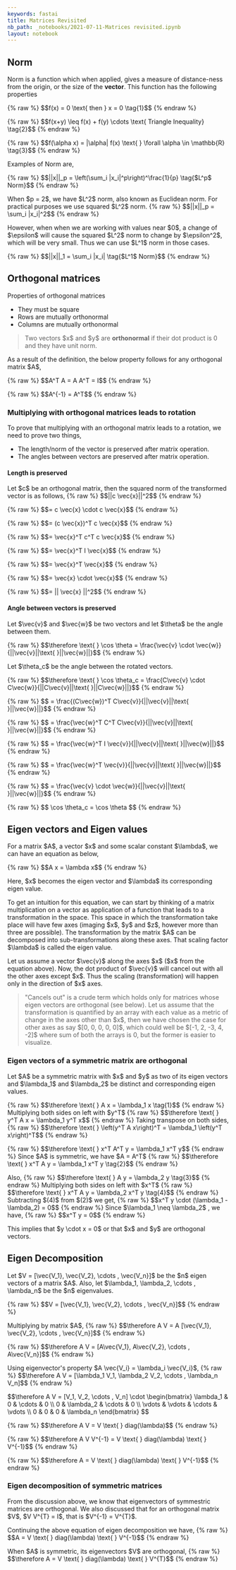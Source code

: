 ```yaml
---
keywords: fastai
title: Matrices Revisited
nb_path: _notebooks/2021-07-11-Matrices revisited.ipynb
layout: notebook
---
```


<!--
#################################################
### THIS FILE WAS AUTOGENERATED! DO NOT EDIT! ###
#################################################
# file to edit: _notebooks/2021-07-11-Matrices revisited.ipynb
-->

<div class="container" id="notebook-container">
        
<div class="cell border-box-sizing text_cell rendered"><div class="inner_cell">
<div class="text_cell_render border-box-sizing rendered_html">
<h2 id="Norm">Norm<a class="anchor-link" href="#Norm"> </a></h2>
</div>
</div>
</div>
<div class="cell border-box-sizing text_cell rendered"><div class="inner_cell">
<div class="text_cell_render border-box-sizing rendered_html">
<p>Norm is a function which when applied, gives a measure of distance-ness from the origin, or the size of the <strong>vector</strong>. This function has the following properties</p>
<p>{% raw %}
$$f(x) = 0 \text{ then } x = 0 \tag{1}$$
{% endraw %}</p>
<p>{% raw %}
$$f(x+y) \leq f(x) + f(y) \cdots \text{ Triangle Inequality} \tag{2}$$
{% endraw %}</p>
<p>{% raw %}
$$f(\alpha x) = |\alpha| f(x) \text{  } \forall \alpha \in \mathbb{R} \tag{3}$$
{% endraw %}</p>

</div>
</div>
</div>
<div class="cell border-box-sizing text_cell rendered"><div class="inner_cell">
<div class="text_cell_render border-box-sizing rendered_html">
<p>Examples of Norm are,</p>
<p>{% raw %}
$$||x||_p = \left(\sum_i |x_i|^p\right)^\frac{1}{p} \tag{$L^p$ Norm}$$
{% endraw %}</p>
<p>When $p = 2$, we have $L^2$ norm, also known as Euclidean norm. For practical purposes we use squared $L^2$ norm.
{% raw %}
$$||x||_p = \sum_i |x_i|^2$$
{% endraw %}</p>
<p>However, when when we are working with values near $0$, a change of $\epsilon$ will cause the squared $L^2$ norm to change by $\epsilon^2$, which will be very small. Thus we can use $L^1$ norm in those cases.</p>
<p>{% raw %}
$$||x||_1 = \sum_i |x_i| \tag{$L^1$ Norm}$$
{% endraw %}</p>

</div>
</div>
</div>
<div class="cell border-box-sizing text_cell rendered"><div class="inner_cell">
<div class="text_cell_render border-box-sizing rendered_html">
<h2 id="Orthogonal-matrices">Orthogonal matrices<a class="anchor-link" href="#Orthogonal-matrices"> </a></h2>
</div>
</div>
</div>
<div class="cell border-box-sizing text_cell rendered"><div class="inner_cell">
<div class="text_cell_render border-box-sizing rendered_html">
<p>Properties of orthogonal matrices</p>
<ul>
<li>They must be square</li>
<li>Rows are mutually orthonormal</li>
<li>Columns are mutually orthonormal</li>
</ul>
<blockquote><p>Two vectors $x$ and $y$ are <strong>orthonormal</strong> if their dot product is 0 and they have unit norm.</p>
</blockquote>
<p>As a result of the definition, the below property follows for any orthogonal matrix $A$,</p>
<p>{% raw %}
$$A^T A = A A^T = I$$
{% endraw %}</p>
<p>{% raw %}
$$A^{-1} = A^T$$
{% endraw %}</p>

</div>
</div>
</div>
<div class="cell border-box-sizing text_cell rendered"><div class="inner_cell">
<div class="text_cell_render border-box-sizing rendered_html">
<h3 id="Multiplying-with-orthogonal-matrices-leads-to-rotation">Multiplying with orthogonal matrices leads to rotation<a class="anchor-link" href="#Multiplying-with-orthogonal-matrices-leads-to-rotation"> </a></h3>
</div>
</div>
</div>
<div class="cell border-box-sizing text_cell rendered"><div class="inner_cell">
<div class="text_cell_render border-box-sizing rendered_html">
<p>To prove that multiplying with an orthogonal matrix leads to a rotation, we need to prove two things,</p>
<ul>
<li>The length/norm of the vector is preserved after matrix operation.</li>
<li>The angles between vectors are preserved after matrix operation.</li>
</ul>

</div>
</div>
</div>
<div class="cell border-box-sizing text_cell rendered"><div class="inner_cell">
<div class="text_cell_render border-box-sizing rendered_html">
<h4 id="Length-is-preserved">Length is preserved<a class="anchor-link" href="#Length-is-preserved"> </a></h4><p>Let $c$ be an orthogonal matrix, then the squared norm of the transformed vector is as follows,
{% raw %}
$$||c \vec{x}||^2$$
{% endraw %}</p>
<p>{% raw %}
$$= c \vec{x} \cdot c \vec{x}$$
{% endraw %}</p>
<p>{% raw %}
$$= (c \vec{x})^T c \vec{x}$$
{% endraw %}</p>
<p>{% raw %}
$$= \vec{x}^T c^T c \vec{x}$$
{% endraw %}</p>
<p>{% raw %}
$$= \vec{x}^T I \vec{x}$$
{% endraw %}</p>
<p>{% raw %}
$$= \vec{x}^T \vec{x}$$
{% endraw %}</p>
<p>{% raw %}
$$= \vec{x} \cdot \vec{x}$$
{% endraw %}</p>
<p>{% raw %}
$$= || \vec{x} ||^2$$
{% endraw %}</p>

</div>
</div>
</div>
<div class="cell border-box-sizing text_cell rendered"><div class="inner_cell">
<div class="text_cell_render border-box-sizing rendered_html">
<h4 id="Angle-between-vectors-is-preserved">Angle between vectors is preserved<a class="anchor-link" href="#Angle-between-vectors-is-preserved"> </a></h4><p>Let $\vec{v}$ and $\vec{w}$ be two vectors and let $\theta$ be the angle between them.</p>
<p>{% raw %}
$$\therefore \text{ } \cos \theta = \frac{\vec{v} \cdot \vec{w}}{||\vec{v}||\text{ }||\vec{w}||}$$
{% endraw %}</p>
<p>Let $\theta_c$ be the angle between the rotated vectors.</p>
<p>{% raw %}
$$\therefore \text{ } \cos \theta_c = \frac{C\vec{v} \cdot C\vec{w}}{||C\vec{v}||\text{ }||C\vec{w}||}$$
{% endraw %}</p>
<p>{% raw %}
$$ = \frac{(C\vec{w})^T C\vec{v}}{||\vec{v}||\text{ }||\vec{w}||}$$
{% endraw %}</p>
<p>{% raw %}
$$ = \frac{\vec{w}^T C^T C\vec{v}}{||\vec{v}||\text{ }||\vec{w}||}$$
{% endraw %}</p>
<p>{% raw %}
$$ = \frac{\vec{w}^T I \vec{v}}{||\vec{v}||\text{ }||\vec{w}||}$$
{% endraw %}</p>
<p>{% raw %}
$$ = \frac{\vec{w}^T \vec{v}}{||\vec{v}||\text{ }||\vec{w}||}$$
{% endraw %}</p>
<p>{% raw %}
$$ = \frac{\vec{v} \cdot \vec{w}}{||\vec{v}||\text{ }||\vec{w}||}$$
{% endraw %}</p>
<p>{% raw %}
$$ \cos \theta_c = \cos \theta $$
{% endraw %}</p>

</div>
</div>
</div>
<div class="cell border-box-sizing text_cell rendered"><div class="inner_cell">
<div class="text_cell_render border-box-sizing rendered_html">
<h2 id="Eigen-vectors-and-Eigen-values">Eigen vectors and Eigen values<a class="anchor-link" href="#Eigen-vectors-and-Eigen-values"> </a></h2><p>For a matrix $A$, a vector $x$ and some scalar constant $\lambda$, we can have an equation as below,</p>
<p>{% raw %}
$$A x = \lambda x$$
{% endraw %}</p>
<p>Here, $x$ becomes the eigen vector and $\lambda$ its corresponding eigen value.</p>
<p>To get an intuition for this equation, we can start by thinking of a matrix multiplication on a vector as application of a function that leads to a transformation in the space. This space in which the transformation take place will have few axes (imaging $x$, $y$ and $z$, however more than three are possible). The transformation by the matrix $A$ can be decomposed into sub-transformations along these axes. That scaling factor $\lambda$ is called the eigen value.</p>
<p>Let us assume a vector $\vec{v}$ along the axes $x$ ($x$ from the equation above). Now, the dot product of $\vec{v}$ will cancel out with all the other axes except $x$. Thus the scaling (transformation) will happen only in the direction of $x$ axes.</p>
<blockquote><p>"Cancels out" is a crude term which holds only for matrices whose eigen vectors are orthogonal (see below). Let us assume that the transformation is quantified by an array with each value as a metric of change in the axes other than $x$, then we have chosen the case for other axes as say $[0, 0, 0, 0, 0]$, which could well be $[-1, 2, -3, 4, -2]$ where sum of both the arrays is 0, but the former is easier to visualize.</p>
</blockquote>

</div>
</div>
</div>
<div class="cell border-box-sizing text_cell rendered"><div class="inner_cell">
<div class="text_cell_render border-box-sizing rendered_html">
<h3 id="Eigen-vectors-of-a-symmetric-matrix-are-orthogonal">Eigen vectors of a symmetric matrix are orthogonal<a class="anchor-link" href="#Eigen-vectors-of-a-symmetric-matrix-are-orthogonal"> </a></h3>
</div>
</div>
</div>
<div class="cell border-box-sizing text_cell rendered"><div class="inner_cell">
<div class="text_cell_render border-box-sizing rendered_html">
<p>Let $A$ be a symmetric matrix with $x$ and $y$ as two of its eigen vectors and $\lambda_1$ and $\lambda_2$ be distinct and corresponding eigen values.</p>
<p>{% raw %}
$$\therefore \text{ } A x = \lambda_1 x  \tag{1}$$
{% endraw %}
Multiplying both sides on left with $y^T$
{% raw %}
$$\therefore \text{ } y^T A x = \lambda_1 y^T x$$
{% endraw %}
Taking transpose on both sides,
{% raw %}
$$\therefore \text{ } \left(y^T A x\right)^T = \lambda_1 \left(y^T x\right)^T$$
{% endraw %}</p>
<p>{% raw %}
$$\therefore \text{ } x^T A^T y = \lambda_1 x^T y$$
{% endraw %}
Since $A$ is symmetric, we have $A = A^T$
{% raw %}
$$\therefore \text{ } x^T A y = \lambda_1 x^T y \tag{2}$$
{% endraw %}</p>
<p>Also,
{% raw %}
$$\therefore \text{ } A y = \lambda_2 y  \tag{3}$$
{% endraw %}
Multiplying both sides on left with $x^T$
{% raw %}
$$\therefore \text{ } x^T A y = \lambda_2 x^T y \tag{4}$$
{% endraw %}
Subtracting $(4)$ from $(2)$ we get,
{% raw %}
$$x^T y \cdot (\lambda_1 - \lambda_2) = 0$$
{% endraw %}
Since $\lambda_1 \neq \lambda_2$ , we have,
{% raw %}
$$x^T y = 0$$
{% endraw %}</p>
<p>This implies that $y \cdot x = 0$ or that $x$ and $y$ are orthogonal vectors.</p>

</div>
</div>
</div>
<div class="cell border-box-sizing text_cell rendered"><div class="inner_cell">
<div class="text_cell_render border-box-sizing rendered_html">
<h2 id="Eigen-Decomposition">Eigen Decomposition<a class="anchor-link" href="#Eigen-Decomposition"> </a></h2>
</div>
</div>
</div>
<div class="cell border-box-sizing text_cell rendered"><div class="inner_cell">
<div class="text_cell_render border-box-sizing rendered_html">
<p>Let $V = [\vec{V_1}, \vec{V_2}, \cdots , \vec{V_n}]$ be the $n$ eigen vectors of a matrix $A$. Also, let $\lambda_1, \lambda_2, \cdots , \lambda_n$ be the $n$ eigenvalues.</p>
<p>{% raw %}
$$V = [\vec{V_1}, \vec{V_2}, \cdots , \vec{V_n}]$$
{% endraw %}</p>
<p>Multiplying  by matrix $A$,
{% raw %}
$$\therefore A V = A [\vec{V_1}, \vec{V_2}, \cdots , \vec{V_n}]$$
{% endraw %}</p>
<p>{% raw %}
$$\therefore A V = [A\vec{V_1}, A\vec{V_2}, \cdots , A\vec{V_n}]$$
{% endraw %}</p>
<p>Using eigenvector's property $A \vec{V_i} = \lambda_i \vec{V_i}$,
{% raw %}
$$\therefore A V = [\lambda_1 V_1, \lambda_2 V_2, \cdots , \lambda_n V_n]$$
{% endraw %}</p>
$$\therefore A V = [V_1, V_2, \cdots , V_n] \cdot 
\begin{bmatrix}
    \lambda_1 &amp; 0 &amp; \cdots &amp; 0 \\
    0 &amp; \lambda_2 &amp; \cdots &amp; 0 \\
    \vdots &amp; \vdots &amp; \cdots &amp; \vdots \\
    0 &amp; 0 &amp; 0 &amp; \lambda_n
\end{bmatrix}
$$<p>{% raw %}
$$\therefore A V = V \text{ } diag(\lambda)$$
{% endraw %}</p>
<p>{% raw %}
$$\therefore A V V^{-1} = V \text{ } diag(\lambda) \text{ } V^{-1}$$
{% endraw %}</p>
<p>{% raw %}
$$\therefore A = V \text{ } diag(\lambda) \text{ } V^{-1}$$
{% endraw %}</p>

</div>
</div>
</div>
<div class="cell border-box-sizing text_cell rendered"><div class="inner_cell">
<div class="text_cell_render border-box-sizing rendered_html">
<h3 id="Eigen-decomposition-of-symmetric-matrices">Eigen decomposition of symmetric matrices<a class="anchor-link" href="#Eigen-decomposition-of-symmetric-matrices"> </a></h3><p>From the discussion above, we know that eigenvectors of symmestric matrices are orthogonal. We also discussed that for an orthogonal matrix $V$, $V V^{T} = I$, that is $V^{-1} = V^{T}$.</p>
<p>Continuing the above equation of eigen decomposition we have,
{% raw %}
$$A = V \text{ } diag(\lambda) \text{ } V^{-1}$$
{% endraw %}</p>
<p>When $A$ is symmetric, its eigenvectors $V$ are orthogonal,
{% raw %}
$$\therefore A = V \text{ } diag(\lambda) \text{ } V^{T}$$
{% endraw %}</p>

</div>
</div>
</div>
</div>
 

